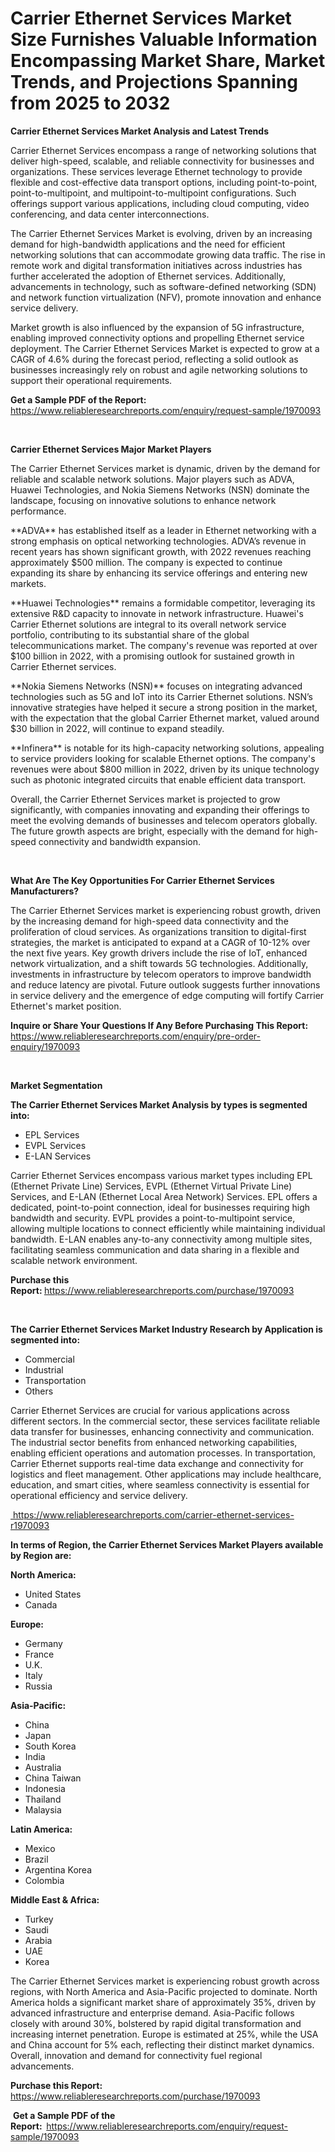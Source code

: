 <p><h1>Carrier Ethernet Services Market Size Furnishes Valuable Information Encompassing Market Share, Market Trends, and Projections Spanning from 2025 to 2032</h1></p><p><strong>Carrier Ethernet Services Market Analysis and Latest Trends</strong></p>
<p><p>Carrier Ethernet Services encompass a range of networking solutions that deliver high-speed, scalable, and reliable connectivity for businesses and organizations. These services leverage Ethernet technology to provide flexible and cost-effective data transport options, including point-to-point, point-to-multipoint, and multipoint-to-multipoint configurations. Such offerings support various applications, including cloud computing, video conferencing, and data center interconnections.</p><p>The Carrier Ethernet Services Market is evolving, driven by an increasing demand for high-bandwidth applications and the need for efficient networking solutions that can accommodate growing data traffic. The rise in remote work and digital transformation initiatives across industries has further accelerated the adoption of Ethernet services. Additionally, advancements in technology, such as software-defined networking (SDN) and network function virtualization (NFV), promote innovation and enhance service delivery.</p><p>Market growth is also influenced by the expansion of 5G infrastructure, enabling improved connectivity options and propelling Ethernet service deployment. The Carrier Ethernet Services Market is expected to grow at a CAGR of 4.6% during the forecast period, reflecting a solid outlook as businesses increasingly rely on robust and agile networking solutions to support their operational requirements.</p></p>
<p><strong>Get a Sample PDF of the Report:&nbsp;</strong> <a href="https://www.reliableresearchreports.com/enquiry/request-sample/1970093?utm_campaign=3197&utm_medium=2&utm_source=Github&utm_content=ia&utm_term=19042025&utm_id=carrier-ethernet-services">https://www.reliableresearchreports.com/enquiry/request-sample/1970093</a></p>
<p>&nbsp;</p>
<p><strong>Carrier Ethernet Services Major Market Players</strong></p>
<p><p>The Carrier Ethernet Services market is dynamic, driven by the demand for reliable and scalable network solutions. Major players such as ADVA, Huawei Technologies, and Nokia Siemens Networks (NSN) dominate the landscape, focusing on innovative solutions to enhance network performance.</p><p>**ADVA** has established itself as a leader in Ethernet networking with a strong emphasis on optical networking technologies. ADVA’s revenue in recent years has shown significant growth, with 2022 revenues reaching approximately $500 million. The company is expected to continue expanding its share by enhancing its service offerings and entering new markets.</p><p>**Huawei Technologies** remains a formidable competitor, leveraging its extensive R&D capacity to innovate in network infrastructure. Huawei's Carrier Ethernet solutions are integral to its overall network service portfolio, contributing to its substantial share of the global telecommunications market. The company's revenue was reported at over $100 billion in 2022, with a promising outlook for sustained growth in Carrier Ethernet services.</p><p>**Nokia Siemens Networks (NSN)** focuses on integrating advanced technologies such as 5G and IoT into its Carrier Ethernet solutions. NSN’s innovative strategies have helped it secure a strong position in the market, with the expectation that the global Carrier Ethernet market, valued around $30 billion in 2022, will continue to expand steadily.</p><p>**Infinera** is notable for its high-capacity networking solutions, appealing to service providers looking for scalable Ethernet options. The company's revenues were about $800 million in 2022, driven by its unique technology such as photonic integrated circuits that enable efficient data transport.</p><p>Overall, the Carrier Ethernet Services market is projected to grow significantly, with companies innovating and expanding their offerings to meet the evolving demands of businesses and telecom operators globally. The future growth aspects are bright, especially with the demand for high-speed connectivity and bandwidth expansion.</p></p>
<p>&nbsp;</p>
<p><strong>What Are The Key Opportunities For Carrier Ethernet Services Manufacturers?</strong></p>
<p><p>The Carrier Ethernet Services market is experiencing robust growth, driven by the increasing demand for high-speed data connectivity and the proliferation of cloud services. As organizations transition to digital-first strategies, the market is anticipated to expand at a CAGR of 10-12% over the next five years. Key growth drivers include the rise of IoT, enhanced network virtualization, and a shift towards 5G technologies. Additionally, investments in infrastructure by telecom operators to improve bandwidth and reduce latency are pivotal. Future outlook suggests further innovations in service delivery and the emergence of edge computing will fortify Carrier Ethernet's market position.</p></p>
<p><strong>Inquire or Share Your Questions If Any Before Purchasing This Report:</strong> <a href="https://www.reliableresearchreports.com/enquiry/pre-order-enquiry/1970093?utm_campaign=3197&utm_medium=2&utm_source=Github&utm_content=ia&utm_term=19042025&utm_id=carrier-ethernet-services">https://www.reliableresearchreports.com/enquiry/pre-order-enquiry/1970093</a></p>
<p>&nbsp;</p>
<p><strong>Market Segmentation</strong></p>
<p><strong>The Carrier Ethernet Services Market Analysis by types is segmented into:</strong></p>
<p><ul><li>EPL Services</li><li>EVPL Services</li><li>E-LAN Services</li></ul></p>
<p><p>Carrier Ethernet Services encompass various market types including EPL (Ethernet Private Line) Services, EVPL (Ethernet Virtual Private Line) Services, and E-LAN (Ethernet Local Area Network) Services. EPL offers a dedicated, point-to-point connection, ideal for businesses requiring high bandwidth and security. EVPL provides a point-to-multipoint service, allowing multiple locations to connect efficiently while maintaining individual bandwidth. E-LAN enables any-to-any connectivity among multiple sites, facilitating seamless communication and data sharing in a flexible and scalable network environment.</p></p>
<p><strong>Purchase this Report:&nbsp;</strong><a href="https://www.reliableresearchreports.com/purchase/1970093?utm_campaign=3197&utm_medium=2&utm_source=Github&utm_content=ia&utm_term=19042025&utm_id=carrier-ethernet-services">https://www.reliableresearchreports.com/purchase/1970093</a></p>
<p>&nbsp;</p>
<p><strong>The Carrier Ethernet Services Market Industry Research by Application is segmented into:</strong></p>
<p><ul><li>Commercial</li><li>Industrial</li><li>Transportation</li><li>Others</li></ul></p>
<p><p>Carrier Ethernet Services are crucial for various applications across different sectors. In the commercial sector, these services facilitate reliable data transfer for businesses, enhancing connectivity and communication. The industrial sector benefits from enhanced networking capabilities, enabling efficient operations and automation processes. In transportation, Carrier Ethernet supports real-time data exchange and connectivity for logistics and fleet management. Other applications may include healthcare, education, and smart cities, where seamless connectivity is essential for operational efficiency and service delivery.</p></p>
<p><a href="https://www.reliableresearchreports.com/carrier-ethernet-services-r1970093?utm_campaign=3197&utm_medium=2&utm_source=Github&utm_content=ia&utm_term=19042025&utm_id=carrier-ethernet-services">&nbsp;https://www.reliableresearchreports.com/carrier-ethernet-services-r1970093</a></p>
<p><strong>In terms of Region, the Carrier Ethernet Services Market Players available by Region are:</strong></p>
<p>
    <p> <strong> North America: </strong>
        <ul>
            <li>United States</li>
            <li>Canada</li>
        </ul>
        </p> 
    <p> <strong> Europe: </strong>
        <ul>
            <li>Germany</li>
            <li>France</li>
            <li>U.K.</li>
            <li>Italy</li>
            <li>Russia</li>
        </ul>
        </p> 
    <p> <strong> Asia-Pacific: </strong>
        <ul>
            <li>China</li>
            <li>Japan</li>
            <li>South Korea</li>
            <li>India</li>
            <li>Australia</li>
            <li>China Taiwan</li>
            <li>Indonesia</li>
            <li>Thailand</li>
            <li>Malaysia</li>
        </ul>
        </p> 
    <p> <strong> Latin America: </strong>
        <ul>
            <li>Mexico</li>
            <li>Brazil</li>
            <li>Argentina Korea</li>
            <li>Colombia</li>
        </ul>
        </p> 
    <p> <strong> Middle East & Africa: </strong>
        <ul>
            <li>Turkey</li>
            <li>Saudi</li>
            <li>Arabia</li>
            <li>UAE</li>
            <li>Korea</li>
        </ul>
    </p>
    </p>
<p><p>The Carrier Ethernet Services market is experiencing robust growth across regions, with North America and Asia-Pacific projected to dominate. North America holds a significant market share of approximately 35%, driven by advanced infrastructure and enterprise demand. Asia-Pacific follows closely with around 30%, bolstered by rapid digital transformation and increasing internet penetration. Europe is estimated at 25%, while the USA and China account for 5% each, reflecting their distinct market dynamics. Overall, innovation and demand for connectivity fuel regional advancements.</p></p>
<p><strong>Purchase this Report: </strong><a href="https://www.reliableresearchreports.com/purchase/1970093?utm_campaign=3197&utm_medium=2&utm_source=Github&utm_content=ia&utm_term=19042025&utm_id=carrier-ethernet-services">https://www.reliableresearchreports.com/purchase/1970093</a></p>
<p>&nbsp;<strong>Get a Sample PDF of the Report:&nbsp;&nbsp;</strong><a href="https://www.reliableresearchreports.com/enquiry/request-sample/1970093?utm_campaign=3197&utm_medium=2&utm_source=Github&utm_content=ia&utm_term=19042025&utm_id=carrier-ethernet-services">https://www.reliableresearchreports.com/enquiry/request-sample/1970093</a></p>
<p><strong></strong></p>
<p><p></p><p></p><p></p></p>